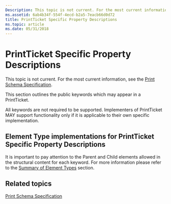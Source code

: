 ```yaml
---
Description: This topic is not current. For the most current information, see the Print Schema Specification.
ms.assetid: 6ab4b34f-554f-4ecd-b2a5-7eacb66d0d72
title: PrintTicket Specific Property Descriptions
ms.topic: article
ms.date: 05/31/2018
---
```


# PrintTicket Specific Property Descriptions

This topic is not current. For the most current information, see the [Print Schema Specification](https://go.microsoft.com/?linkid=7141496).

This section outlines the public keywords which may appear in a PrintTicket.

All keywords are not required to be supported. Implementers of PrintTicket MAY support functionality only if it is applicable to their own specific implementation.

## Element Type implementations for PrintTicket Specific Property Descriptions

It is important to pay attention to the Parent and Child elements allowed in the structural content for each keyword. For more information please refer to the [Summary of Element Types](https://msdn.microsoft.com/library/ms715286(v=VS.85).aspx) section.

## Related topics

<dl> <dt>

[Print Schema Specification](https://go.microsoft.com/?linkid=7141496)
</dt> </dl>

 

 



